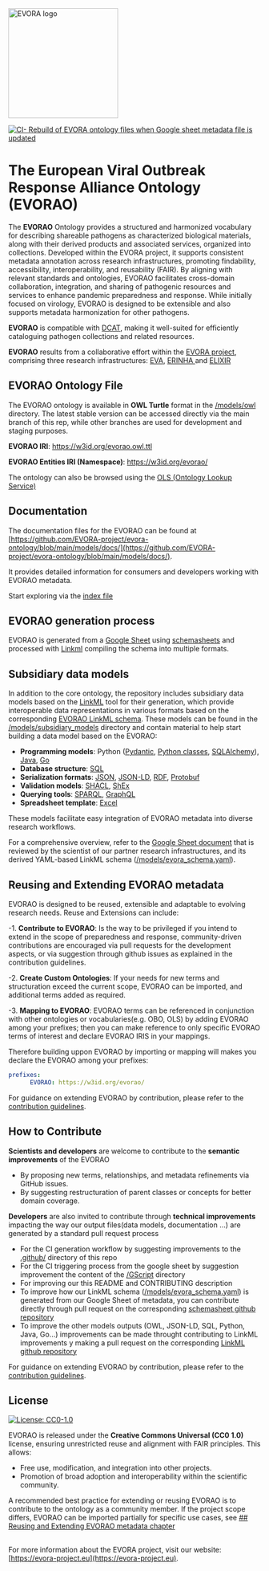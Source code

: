 <img src="https://evora-project.eu/assets/images/logo/logo.svg" width="219" height="auto" alt="EVORA logo"/>

[![CI- Rebuild of EVORA ontology files when Google sheet metadata file is updated](https://github.com/EVORA-project/evora-ontology/actions/workflows/generate_schema_models.yml/badge.svg?branch=staging)](https://github.com/EVORA-project/evora-ontology/actions)


# The European Viral Outbreak Response Alliance Ontology (EVORAO) 


The **EVORAO** Ontology provides a structured and harmonized vocabulary for describing shareable pathogens as characterized biological materials, along with their derived products and associated services, organized into collections. Developed within the EVORA project, it supports consistent metadata annotation across research infrastructures, promoting findability, accessibility, interoperability, and reusability (FAIR). By aligning with relevant standards and ontologies, EVORAO facilitates cross-domain collaboration, integration, and sharing of pathogenic resources and services to enhance pandemic preparedness and response. While initially focused on virology, EVORAO is designed to be extensible and also supports metadata harmonization for other pathogens.

**EVORAO** is compatible with [DCAT](https://www.w3.org/TR/vocab-dcat-3/), making it well-suited for efficiently cataloguing pathogen collections and related resources.

**EVORAO** results from a collaborative effort within the [EVORA project](https://evora-project.eu/), comprising three research infrastructures:  [EVA](https://www.european-virus-archive.com/), [ERINHA ](https://erinha.eu/) and [ELIXIR](https://elixir-europe.org/)



## EVORAO Ontology File

The EVORAO ontology is available in **OWL Turtle** format in the [/models/owl](https://github.com/EVORA-project/evora-ontology/tree/main/models/owl) directory. The latest stable version can be accessed directly via the main branch of this rep, while other branches are used for development and staging purposes.

**EVORAO IRI**: https://w3id.org/evorao.owl.ttl

**EVORAO Entities IRI (Namespace)**: https://w3id.org/evorao/

The ontology can also be browsed using the [OLS (Ontology Lookup Service)](https://www.ebi.ac.uk/ols4/evorao)


## Documentation

The documentation files for the EVORAO can be found at [https://github.com/EVORA-project/evora-ontology/blob/main/models/docs/](https://github.com/EVORA-project/evora-ontology/blob/main/models/docs/).

It provides detailed information for consumers and developers working with EVORAO metadata.

Start exploring via the [index file](https://github.com/EVORA-project/evora-ontology/blob/main/models/docs/index.md) 


## EVORAO generation process

EVORAO is generated from a [Google Sheet](https://docs.google.com/spreadsheets/d/1zcyNKuhkpH-0FqEGSt6UwHAiSYzsUUSkHYcDOYz67zI) using [schemasheets](https://github.com/linkml/schemasheets) and processed with [Linkml](https://github.com/linkml/linkml) compiling the schema into multiple formats.


## Subsidiary data models

In addition to the core ontology, the repository includes subsidiary data models based on the [LinkML](https://github.com/linkml/linkml) tool for their generation, which provide interoperable data representations in various formats based on the corresponding [EVORAO LinkML schema](https://github.com/EVORA-project/evora-ontology/tree/main/models/evora_schema.yaml). These models can be found in the [/models/subsidiary_models](https://github.com/EVORA-project/evora-ontology/tree/main/models/subsidiary_models) directory and contain material to help start building a data model based on the EVORAO:

- **Programming models**: Python ([Pydantic](https://github.com/EVORA-project/evora-ontology/tree/main/models/subsidiary_models/pydantic), [Python classes](https://github.com/EVORA-project/evora-ontology/tree/main/models/subsidiary_models/python), [SQLAlchemy](https://github.com/EVORA-project/evora-ontology/tree/main/models/subsidiary_models/sqlalchemy)), [Java](https://github.com/EVORA-project/evora-ontology/tree/main/models/subsidiary_models/java), [Go](https://github.com/EVORA-project/evora-ontology/tree/main/models/subsidiary_models/go)
- **Database structure**: [SQL](https://github.com/EVORA-project/evora-ontology/tree/main/models/subsidiary_models/sqlschema)
- **Serialization formats**: [JSON](https://github.com/EVORA-project/evora-ontology/tree/main/models/subsidiary_models/jsonschema), [JSON-LD](https://github.com/EVORA-project/evora-ontology/tree/main/models/subsidiary_models/jsonld), [RDF](https://github.com/EVORA-project/evora-ontology/tree/main/models/subsidiary_models/rdf), [Protobuf](https://github.com/EVORA-project/evora-ontology/tree/main/models/subsidiary_models/protobuf)
- **Validation models**: [SHACL](https://github.com/EVORA-project/evora-ontology/tree/main/models/subsidiary_models/shacl), [ShEx](https://github.com/EVORA-project/evora-ontology/tree/main/models/subsidiary_models/shex)
- **Querying tools**: [SPARQL](https://github.com/EVORA-project/evora-ontology/tree/main/models/subsidiary_models/sparql), [GraphQL](https://github.com/EVORA-project/evora-ontology/tree/main/models/subsidiary_models/graphql)
- **Spreadsheet template**: [Excel](https://github.com/EVORA-project/evora-ontology/tree/main/models/subsidiary_models/excel)



These models facilitate easy integration of EVORAO metadata into diverse research workflows.

For a comprehensive overview, refer to the [Google Sheet document](https://docs.google.com/spreadsheets/d/1zcyNKuhkpH-0FqEGSt6UwHAiSYzsUUSkHYcDOYz67zI) that is reviewed by the scientist of our partner research infrastructures, and its derived YAML-based LinkML schema ([/models/evora_schema.yaml](https://github.com/EVORA-project/evora-ontology/tree/main/models/evora_schema.yaml)).


## Reusing and Extending EVORAO metadata

EVORAO is designed to be reused, extensible and adaptable to evolving research needs. Reuse and Extensions can include:

-1. **Contribute to EVORAO**: Is the way to be privileged if you intend to extend in the scope of preparedness and response, community-driven contributions are encouraged via pull requests for the development aspects, or via suggestion through github issues as explained in the contribution guidelines.

-2. **Create Custom Ontologies**: If your needs for new terms and structuration exceed the current scope, EVORAO can be imported, and additional terms added as required.

-3. **Mapping to EVORAO**: EVORAO terms can be referenced in conjunction with other ontologies or vocabularies(e.g. OBO, OLS) by adding EVORAO among your prefixes; then you can make reference to only specific EVORAO terms of interest and declare EVORAO IRIS in your mappings.

Therefore building uppon EVORAO by importing or mapping will makes you declare the EVORAO among your prefixes:
```YAML
prefixes:
      EVORAO: https://w3id.org/evorao/
```

For guidance on extending EVORAO by contribution, please refer to the [contribution guidelines](https://github.com/EVORA-project/evora-ontology/blob/main/CONTRIBUTING.md).

## How to Contribute

**Scientists and developers** are welcome to contribute to the **semantic improvements** of the EVORAO
- By proposing new terms, relationships, and metadata refinements via GitHub issues.
- By suggesting restructuration of parent classes or concepts for better domain coverage.


**Developers** are also invited to contribute through **technical improvements** impacting the way our output files(data models, documentation ...) are generated by a standard pull request process
  -  For the CI generation workflow by suggesting improvements to the [.github/](https://github.com/EVORA-project/evora-ontology/tree/main/.github/workflows) directory of this repo
  -  For the CI triggering process from the google sheet by suggestion improvement the content of the [/GScript](https://github.com/EVORA-project/evora-ontology/tree/main/Gscript) directory
  -  For improving our this README and CONTRIBUTING description
  -  To improve how our LinkML schema ([/models/evora_schema.yaml](https://github.com/EVORA-project/evora-ontology/tree/main/models/evora_schema.yaml)) is generated from our Google Sheet of metadata, you can contribute directly through pull request on the corresponding [schemasheet github repository](https://github.com/linkml/schemasheets)
  -  To improve the other models outputs (OWL, JSON-LD, SQL, Python, Java, Go...) improvements can be made throught contributing to LinkML improvements y making a pull request on the corresponding [LinkML github repository](https://github.com/linkml/linkml)

For guidance on extending EVORAO by contribution, please refer to the [contribution guidelines](https://github.com/EVORA-project/evora-ontology/blob/main/CONTRIBUTING.md).

##  License

[![License: CC0-1.0](https://img.shields.io/badge/License-CC0_1.0-lightgrey.svg)]([http://creativecommons.org/publicdomain/zero/1.0/](https://github.com/EVORA-project/evora-ontology/blob/main/LICENSE))

EVORAO is released under the **Creative Commons Universal (CC0 1.0)** license, ensuring unrestricted reuse and alignment with FAIR principles. This allows:

- Free use, modification, and integration into other projects.
- Promotion of broad adoption and interoperability within the scientific community.
  
A recommended best practice for extending or reusing EVORAO is to contribute to the ontology as a community member. If the project scope differs, EVORAO can be imported partially for specific use cases, see [## Reusing and Extending EVORAO metadata chapter](#reusing-and-extending-evorao-metadata)

##

For more information about the EVORA project, visit our website:[https://evora-project.eu](https://evora-project.eu).


